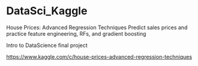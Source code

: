 # DataSci_Kaggle

House Prices: Advanced Regression Techniques
Predict sales prices and practice feature engineering, RFs, and gradient boosting

Intro to DataScience final project

https://www.kaggle.com/c/house-prices-advanced-regression-techniques
